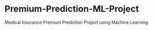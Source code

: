 # Premium-Prediction-ML-Project
Medical Insurance Premium Prediction Project using Machine Learning.
